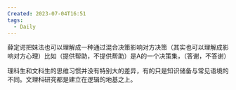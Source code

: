 ```yaml
---
Created: 2023-07-04T16:51
tags:
  - Daily
---
```

薛定谔把妹法也可以理解成一种通过混合决策影响对方决策（其实也可以理解成影响对方心理）比如（提供帮助，不提供帮助）是A的一个决策集，（答谢，不答谢）

  

理科生和文科生的思维习惯并没有特别大的差异，有的只是知识储备与常见语境的不同。文理科研究都是建立在逻辑的地基之上。